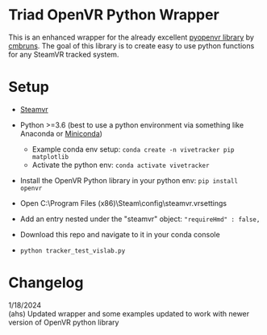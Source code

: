 # Triad OpenVR Python Wrapper

This is an enhanced wrapper for the already excellent [pyopenvr library](https://github.com/cmbruns/pyopenvr) by [cmbruns](https://github.com/cmbruns).  The goal of this library is to create easy to use python functions for any SteamVR tracked system.

# Setup

- [Steamvr](https://www.steamvr.com/)
- Python >=3.6 (best to use a python environment via something like Anaconda or [Miniconda](https://conda.io/projects/conda/en/latest/index.html))
  - Example conda env setup: `conda create -n vivetracker pip matplotlib`
  - Activate the python env: `conda activate vivetracker`
- Install the OpenVR Python library in your python env: `pip install openvr`

- Open C:\Program Files (x86)\Steam\config\steamvr.vrsettings
- Add an entry nested under the "steamvr" object: `"requireHmd" : false,`

- Download this repo and navigate to it in your conda console
- `python tracker_test_vislab.py` 

# Changelog

1/18/2024  
(ahs) Updated wrapper and some examples updated to work with newer version of OpenVR python library

